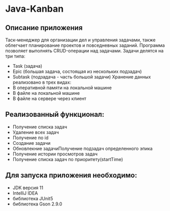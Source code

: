 # Java-Kanban
## Описание приложения
Таск-менеджер для организации дел и управления задачами, также облегчает планирование проектов и повседневных заданий. Программа позволяет выполнять CRUD-операции над задачами. Задачи делятся на три типа:
* Task (задача)
* Epic (большая задача, состоящая из нескольких подзадач)
* Subtask (подзадача - часть большой задачи)
  Хранение данных реализовано в трех видах:
* В оперативной памяти на локальной машине
* В файле на локальной машине
* В файле на сервере через клиент
## Реализованный функционал:
* Получение списка задач
* Удаление всех задач
* Получение по id
* Создание задачи
* Обновлекние задачиПолучение подзадач определенного эпика
* Получение истории просмотров задач
* Получение списка задач по приоритету(startTime)
## Для запуска приложения необходимо:
* JDK версия 11
* IntelliJ IDEA
* библиотека JUnit5
* библиотека Gson 2.9.0